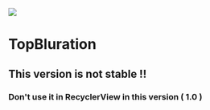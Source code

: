 <a href="https://jitpack.io/#HadiDadkhah99/Navigation/"><img id="badge" src="https://jitpack.io/v/HadiDadkhah99/TopBluration.svg"></a>

# TopBluration
## This version is not stable !!
### Don't use it in RecyclerView in this version ( 1.0 )

